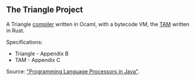 ## The Triangle Project

A Triangle [compiler](triangle) written in Ocaml, with a bytecode VM, the [TAM](tam) written in Rust.

Specifications:

  * Triangle - Appendix B
  * TAM - Appendix C

Source: ["Programming Language Processors in Java"](https://www.dcs.gla.ac.uk/~daw/books/PLPJ/).
